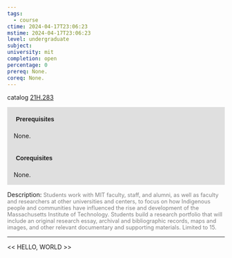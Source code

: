 ```yaml
---
tags:
  - course
ctime: 2024-04-17T23:06:23
mstime: 2024-04-17T23:06:23
level: undergraduate
subject: 
university: mit
completion: open
percentage: 0
prereq: None.
coreq: None.
---
```


catalog [21H.283](http://student.mit.edu/catalog/m21Ha.html#21H.283)

<span style="display: block; padding: 15px; background-color: rgb(100, 100, 100, 0.2);"><font id="m_prereq2361_0" style="display: block; font-family: Arial, sans-serif; font-weight: bold; padding: 5px">Prerequisites</font><br><span id="prereq2361_0">None.</span></span>
<span style="display: block; padding: 15px; background-color: rgb(100, 100, 100, 0.2);"><font id="m_coreq2361_0" style="display: block; font-family: Arial, sans-serif; font-weight: bold; padding: 5px">Corequisites</font><br><span id="coreq2361_0">None.</span></span>

<font style="">Description:</font>
<font style="color: grey; font-size: 0.8rem;">Students work with MIT faculty, staff, and alumni, as well as faculty and researchers at other universities and centers, to focus on how Indigenous people and communities have influenced the rise and development of the Massachusetts Institute of Technology. Students build a research portfolio that will include an original research essay, archival and bibliographic records, maps and images, and other relevant documentary and supporting materials. Limited to 15.</font>



---

<< HELLO, WORLD >>
